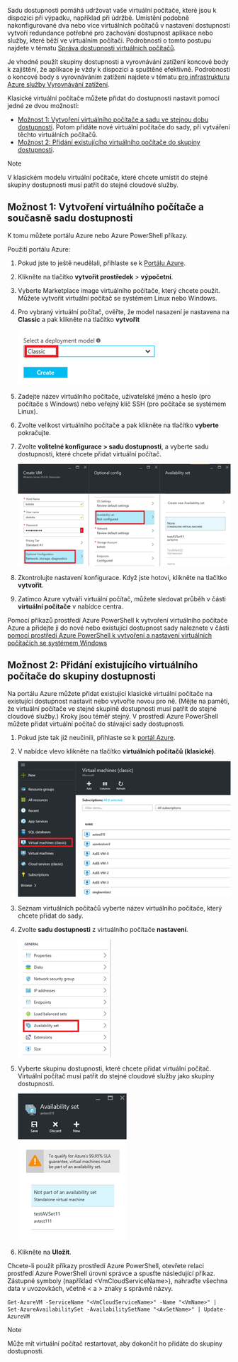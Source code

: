 


Sadu dostupnosti pomáhá udržovat vaše virtuální počítače, které jsou k dispozici při výpadku, například při údržbě. Umístění podobně nakonfigurované dva nebo více virtuálních počítačů v nastavení dostupnosti vytvoří redundance potřebné pro zachování dostupnost aplikace nebo služby, které běží ve virtuálním počítači. Podrobnosti o tomto postupu najdete v tématu [Správa dostupnosti virtuálních počítačů][Manage the availability of virtual machines].

Je vhodné použít skupiny dostupnosti a vyrovnávání zatížení koncové body k zajištění, že aplikace je vždy k dispozici a spuštěné efektivně. Podrobnosti o koncové body s vyrovnáváním zatížení najdete v tématu [pro infrastrukturu Azure služby Vyrovnávání zatížení][Load balancing for Azure infrastructure services].

Klasické virtuální počítače můžete přidat do dostupnosti nastavit pomocí jedné ze dvou možností:

* [Možnost 1: Vytvoření virtuálního počítače a sadu ve stejnou dobu dostupnosti][Option 1: Create a virtual machine and an availability set at the same time]. Potom přidáte nové virtuální počítače do sady, při vytváření těchto virtuálních počítačů.
* [Možnost 2: Přidání existujícího virtuálního počítače do skupiny dostupnosti][Option 2: Add an existing virtual machine to an availability set].

> [!NOTE]
> V klasickém modelu virtuální počítače, které chcete umístit do stejné skupiny dostupnosti musí patřit do stejné cloudové služby.
> 
> 

## <a id="createset"> </a>Možnost 1: Vytvoření virtuálního počítače a současně sadu dostupnosti
K tomu můžete portálu Azure nebo Azure PowerShell příkazy.

Použití portálu Azure:

1. Pokud jste to ještě neudělali, přihlaste se k [Portálu Azure](https://portal.azure.com).
2. Klikněte na tlačítko **vytvořit prostředek** > **výpočetní**.
3. Vyberte Marketplace image virtuálního počítače, který chcete použít. Můžete vytvořit virtuální počítač se systémem Linux nebo Windows.
4. Pro vybraný virtuální počítač, ověřte, že model nasazení je nastavena na **Classic** a pak klikněte na tlačítko **vytvořit**
   
    ![Obrázek alternativní text](./media/virtual-machines-common-classic-configure-availability/ChooseClassicModel.png)
5. Zadejte název virtuálního počítače, uživatelské jméno a heslo (pro počítače s Windows) nebo veřejný klíč SSH (pro počítače se systémem Linux). 
6. Zvolte velikost virtuálního počítače a pak klikněte na tlačítko **vyberte** pokračujte.
7. Zvolte **volitelné konfigurace > sadu dostupnosti**, a vyberte sadu dostupnosti, které chcete přidat virtuální počítač.
   
    ![Obrázek alternativní text](./media/virtual-machines-common-classic-configure-availability/ChooseAvailabilitySet.png) 
8. Zkontrolujte nastavení konfigurace. Když jste hotovi, klikněte na tlačítko **vytvořit**.
9. Zatímco Azure vytváří virtuální počítač, můžete sledovat průběh v části **virtuální počítače** v nabídce centra.

Pomocí příkazů prostředí Azure PowerShell k vytvoření virtuálního počítače Azure a přidejte ji do nové nebo existující dostupnost sady naleznete v části [pomocí prostředí Azure PowerShell k vytvoření a nastavení virtuálních počítačích se systémem Windows](../articles/virtual-machines/windows/classic/create-powershell.md?toc=%2fazure%2fvirtual-machines%2fwindows%2fclassic%2ftoc.json)

## <a id="addmachine"> </a>Možnost 2: Přidání existujícího virtuálního počítače do skupiny dostupnosti
Na portálu Azure můžete přidat existující klasické virtuální počítače na existující dostupnost nastavit nebo vytvořte novou pro ně. (Mějte na paměti, že virtuální počítače ve stejné skupině dostupnosti musí patřit do stejné cloudové služby.) Kroky jsou téměř stejný. V prostředí Azure PowerShell můžete přidat virtuální počítač do stávající sady dostupnosti.

1. Pokud jste tak již neučinili, přihlaste se k [portál Azure](https://portal.azure.com).
2. V nabídce vlevo klikněte na tlačítko **virtuálních počítačů (klasické)**.
   
    ![Obrázek alternativní text](./media/virtual-machines-common-classic-configure-availability/ChooseClassicVM.png)
3. Seznam virtuálních počítačů vyberte název virtuálního počítače, který chcete přidat do sady.
4. Zvolte **sadu dostupnosti** z virtuálního počítače **nastavení**.
   
    ![Obrázek alternativní text](./media/virtual-machines-common-classic-configure-availability/AvailabilitySetSettings.png)
5. Vyberte skupinu dostupnosti, které chcete přidat virtuální počítač. Virtuální počítač musí patřit do stejné cloudové služby jako skupiny dostupnosti.
   
    ![Obrázek alternativní text](./media/virtual-machines-common-classic-configure-availability/AvailabilitySetPicker.png)
6. Klikněte na **Uložit**.

Chcete-li použít příkazy prostředí Azure PowerShell, otevřete relaci prostředí Azure PowerShell úrovni správce a spusťte následující příkaz. Zástupné symboly (například &lt;VmCloudServiceName&gt;), nahraďte všechna data v uvozovkách, včetně < a > znaky s správné názvy.

    Get-AzureVM -ServiceName "<VmCloudServiceName>" -Name "<VmName>" | Set-AzureAvailabilitySet -AvailabilitySetName "<AvSetName>" | Update-AzureVM

> [!NOTE]
> Může mít virtuální počítač restartovat, aby dokončit ho přidáte do skupiny dostupnosti.
> 
> 

<!-- LINKS -->
[Option 1: Create a virtual machine and an availability set at the same time]: #createset
[Option 2: Add an existing virtual machine to an availability set]: #addmachine

[Load balancing for Azure infrastructure services]: ../articles/virtual-machines/virtual-machines-linux-load-balance.md
[Manage the availability of virtual machines]:../articles/virtual-machines/linux/manage-availability.md

[Create a virtual machine running Windows]: ../articles/virtual-machines/virtual-machines-windows-hero-tutorial.md
[Virtual Network overview]: ../articles/virtual-network/virtual-networks-overview.md

